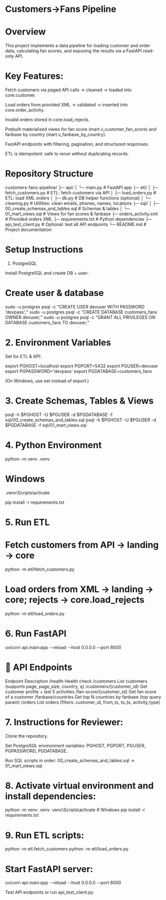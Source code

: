 # Customers→Fans Pipeline
# Overview

This project implements a data pipeline for loading customer and order data, calculating fan scores, and exposing the results via a FastAPI read-only API.

# Key Features:

Fetch customers via paged API calls → cleaned → loaded into core.customer.

Load orders from provided XML → validated → inserted into core.order_activity.

Invalid orders stored in core.load_rejects.

Prebuilt materialized views for fan score (mart.v_customer_fan_score) and fanbase by country (mart.v_fanbase_by_country).

FastAPI endpoints with filtering, pagination, and structured responses.

ETL is idempotent: safe to rerun without duplicating records.

# Repository Structure

customers-fans-pipeline/
├─ api/
│  └─ main.py                # FastAPI app
├─ etl/
│  ├─ fetch_customers.py     # ETL: fetch customers via API
│  ├─ load_orders.py         # ETL: load XML orders
│  ├─ db.py                  # DB helper functions (optional)
│  └─ cleaning.py            # Utilities: clean emails, phones, names, locations
├─ sql/
│  ├─ 00_create_schemas_and_tables.sql  # Schemas & tables
│  └─ 01_mart_views.sql                  # Views for fan scores & fanbase
├─ orders_activity.xml       # Provided orders XML
├─ requirements.txt          # Python dependencies
├─ api_test_client.py        # Optional: test all API endpoints
└─ README.md                 # Project documentation


# Setup Instructions
1. PostgreSQL

Install PostgreSQL and create DB + user:

# Create user & database
sudo -u postgres psql -c "CREATE USER devuser WITH PASSWORD 'devpass';"
sudo -u postgres psql -c "CREATE DATABASE customers_fans OWNER devuser;"
sudo -u postgres psql -c "GRANT ALL PRIVILEGES ON DATABASE customers_fans TO devuser;"


# 2. Environment Variables

Set for ETL & API:

export PGHOST=localhost
export PGPORT=5432
export PGUSER=devuser
export PGPASSWORD='devpass'
export PGDATABASE=customers_fans

(On Windows, use set instead of export.)

# 3. Create Schemas, Tables & Views

psql -h $PGHOST -U $PGUSER -d $PGDATABASE -f sql/00_create_schemas_and_tables.sql
psql -h $PGHOST -U $PGUSER -d $PGDATABASE -f sql/01_mart_views.sql


# 4. Python Environment

python -m venv .venv
# Windows
.venv\Scripts\activate

pip install -r requirements.txt


# 5. Run ETL

# Fetch customers from API → landing → core
python -m etl/fetch_customers.py

# Load orders from XML → landing → core; rejects → core.load_rejects
python -m etl/load_orders.py


# 6. Run FastAPI

uvicorn api.main:app --reload --host 0.0.0.0 --port 8000


# 🔗 API Endpoints

Endpoint	Description
/health	Health check
/customers	List customers (supports page, page_size, country, q)
/customers/{customer_id}	Get customer profile + last 5 activities
/fan-score/{customer_id}	Get fan score of a customer
/fanbase/countries	Get top N countries by fanbase (top query param)
/orders	List orders (filters: customer_id, from_ts, to_ts, activity_type)


# 7. Instructions for Reviewer:

Clone the repository.

Set PostgreSQL environment variables: PGHOST, PGPORT, PGUSER, PGPASSWORD, PGDATABASE.

Run SQL scripts in order: 00_create_schemas_and_tables.sql → 01_mart_views.sql.

# 8. Activate virtual environment and install dependencies:

python -m venv .venv
.venv\Scripts\activate       # Windows
pip install -r requirements.txt


# 9. Run ETL scripts:


python -m etl.fetch_customers
python -m etl/load_orders.py



# Start FastAPI server:

uvicorn api.main:app --reload --host 0.0.0.0 --port 8000


Test API endpoints or run api_test_client.py.
